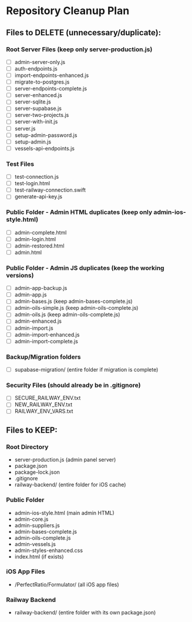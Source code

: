 # Repository Cleanup Plan

## Files to DELETE (unnecessary/duplicate):

### Root Server Files (keep only server-production.js)
- [ ] admin-server-only.js
- [ ] auth-endpoints.js  
- [ ] import-endpoints-enhanced.js
- [ ] migrate-to-postgres.js
- [ ] server-endpoints-complete.js
- [ ] server-enhanced.js
- [ ] server-sqlite.js
- [ ] server-supabase.js
- [ ] server-two-projects.js
- [ ] server-with-init.js
- [ ] server.js
- [ ] setup-admin-password.js
- [ ] setup-admin.js
- [ ] vessels-api-endpoints.js

### Test Files
- [ ] test-connection.js
- [ ] test-login.html
- [ ] test-railway-connection.swift
- [ ] generate-api-key.js

### Public Folder - Admin HTML duplicates (keep only admin-ios-style.html)
- [ ] admin-complete.html
- [ ] admin-login.html
- [ ] admin-restored.html
- [ ] admin.html

### Public Folder - Admin JS duplicates (keep the working versions)
- [ ] admin-app-backup.js
- [ ] admin-app.js
- [ ] admin-bases.js (keep admin-bases-complete.js)
- [ ] admin-oils-simple.js (keep admin-oils-complete.js)
- [ ] admin-oils.js (keep admin-oils-complete.js)
- [ ] admin-enhanced.js
- [ ] admin-import.js
- [ ] admin-import-enhanced.js
- [ ] admin-import-complete.js

### Backup/Migration folders
- [ ] supabase-migration/ (entire folder if migration is complete)

### Security Files (should already be in .gitignore)
- [ ] SECURE_RAILWAY_ENV.txt
- [ ] NEW_RAILWAY_ENV.txt
- [ ] RAILWAY_ENV_VARS.txt

## Files to KEEP:

### Root Directory
- server-production.js (admin panel server)
- package.json
- package-lock.json
- .gitignore
- railway-backend/ (entire folder for iOS cache)

### Public Folder
- admin-ios-style.html (main admin HTML)
- admin-core.js
- admin-suppliers.js
- admin-bases-complete.js
- admin-oils-complete.js
- admin-vessels.js
- admin-styles-enhanced.css
- index.html (if exists)

### iOS App Files
- /PerfectRatio/Formulator/ (all iOS app files)

### Railway Backend
- railway-backend/ (entire folder with its own package.json)